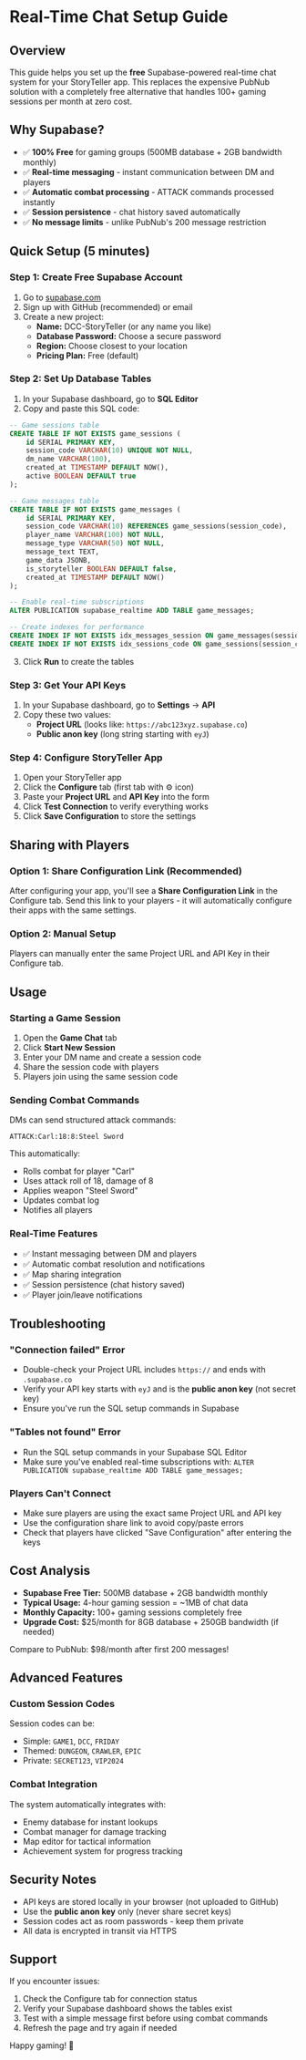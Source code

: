 # Real-Time Chat Setup Guide

## Overview
This guide helps you set up the **free** Supabase-powered real-time chat system for your StoryTeller app. This replaces the expensive PubNub solution with a completely free alternative that handles 100+ gaming sessions per month at zero cost.

## Why Supabase?
- ✅ **100% Free** for gaming groups (500MB database + 2GB bandwidth monthly)
- ✅ **Real-time messaging** - instant communication between DM and players
- ✅ **Automatic combat processing** - ATTACK commands processed instantly
- ✅ **Session persistence** - chat history saved automatically
- ✅ **No message limits** - unlike PubNub's 200 message restriction

## Quick Setup (5 minutes)

### Step 1: Create Free Supabase Account
1. Go to [supabase.com](https://supabase.com/dashboard/sign-up)
2. Sign up with GitHub (recommended) or email
3. Create a new project:
   - **Name:** DCC-StoryTeller (or any name you like)
   - **Database Password:** Choose a secure password
   - **Region:** Choose closest to your location
   - **Pricing Plan:** Free (default)

### Step 2: Set Up Database Tables
1. In your Supabase dashboard, go to **SQL Editor**
2. Copy and paste this SQL code:

```sql
-- Game sessions table
CREATE TABLE IF NOT EXISTS game_sessions (
    id SERIAL PRIMARY KEY,
    session_code VARCHAR(10) UNIQUE NOT NULL,
    dm_name VARCHAR(100),
    created_at TIMESTAMP DEFAULT NOW(),
    active BOOLEAN DEFAULT true
);

-- Game messages table  
CREATE TABLE IF NOT EXISTS game_messages (
    id SERIAL PRIMARY KEY,
    session_code VARCHAR(10) REFERENCES game_sessions(session_code),
    player_name VARCHAR(100) NOT NULL,
    message_type VARCHAR(50) NOT NULL,
    message_text TEXT,
    game_data JSONB,
    is_storyteller BOOLEAN DEFAULT false,
    created_at TIMESTAMP DEFAULT NOW()
);

-- Enable real-time subscriptions
ALTER PUBLICATION supabase_realtime ADD TABLE game_messages;

-- Create indexes for performance
CREATE INDEX IF NOT EXISTS idx_messages_session ON game_messages(session_code, created_at);
CREATE INDEX IF NOT EXISTS idx_sessions_code ON game_sessions(session_code);
```

3. Click **Run** to create the tables

### Step 3: Get Your API Keys
1. In your Supabase dashboard, go to **Settings** → **API**
2. Copy these two values:
   - **Project URL** (looks like: `https://abc123xyz.supabase.co`)
   - **Public anon key** (long string starting with `eyJ`)

### Step 4: Configure StoryTeller App
1. Open your StoryTeller app
2. Click the **Configure** tab (first tab with ⚙️ icon)
3. Paste your **Project URL** and **API Key** into the form
4. Click **Test Connection** to verify everything works
5. Click **Save Configuration** to store the settings

## Sharing with Players

### Option 1: Share Configuration Link (Recommended)
After configuring your app, you'll see a **Share Configuration Link** in the Configure tab. Send this link to your players - it will automatically configure their apps with the same settings.

### Option 2: Manual Setup
Players can manually enter the same Project URL and API Key in their Configure tab.

## Usage

### Starting a Game Session
1. Open the **Game Chat** tab
2. Click **Start New Session**
3. Enter your DM name and create a session code
4. Share the session code with players
5. Players join using the same session code

### Sending Combat Commands
DMs can send structured attack commands:
```
ATTACK:Carl:18:8:Steel Sword
```
This automatically:
- Rolls combat for player "Carl"
- Uses attack roll of 18, damage of 8
- Applies weapon "Steel Sword"
- Updates combat log
- Notifies all players

### Real-Time Features
- ✅ Instant messaging between DM and players
- ✅ Automatic combat resolution and notifications
- ✅ Map sharing integration
- ✅ Session persistence (chat history saved)
- ✅ Player join/leave notifications

## Troubleshooting

### "Connection failed" Error
- Double-check your Project URL includes `https://` and ends with `.supabase.co`
- Verify your API key starts with `eyJ` and is the **public anon key** (not secret key)
- Ensure you've run the SQL setup commands in Supabase

### "Tables not found" Error
- Run the SQL setup commands in your Supabase SQL Editor
- Make sure you've enabled real-time subscriptions with: `ALTER PUBLICATION supabase_realtime ADD TABLE game_messages;`

### Players Can't Connect
- Make sure players are using the exact same Project URL and API key
- Use the configuration share link to avoid copy/paste errors
- Check that players have clicked "Save Configuration" after entering the keys

## Cost Analysis
- **Supabase Free Tier:** 500MB database + 2GB bandwidth monthly
- **Typical Usage:** 4-hour gaming session = ~1MB of chat data
- **Monthly Capacity:** 100+ gaming sessions completely free
- **Upgrade Cost:** $25/month for 8GB database + 250GB bandwidth (if needed)

Compare to PubNub: $98/month after first 200 messages!

## Advanced Features

### Custom Session Codes
Session codes can be:
- Simple: `GAME1`, `DCC`, `FRIDAY`
- Themed: `DUNGEON`, `CRAWLER`, `EPIC`
- Private: `SECRET123`, `VIP2024`

### Combat Integration
The system automatically integrates with:
- Enemy database for instant lookups
- Combat manager for damage tracking
- Map editor for tactical information
- Achievement system for progress tracking

## Security Notes
- API keys are stored locally in your browser (not uploaded to GitHub)
- Use the **public anon key** only (never share secret keys)
- Session codes act as room passwords - keep them private
- All data is encrypted in transit via HTTPS

## Support
If you encounter issues:
1. Check the Configure tab for connection status
2. Verify your Supabase dashboard shows the tables exist
3. Test with a simple message first before using combat commands
4. Refresh the page and try again if needed

Happy gaming! 🎲
